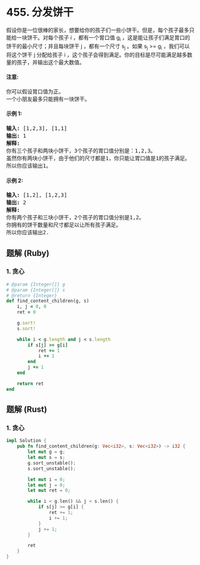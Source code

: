 # 455. 分发饼干
假设你是一位很棒的家长，想要给你的孩子们一些小饼干。但是，每个孩子最多只能给一块饼干。对每个孩子 i ，都有一个胃口值 g<sub>i</sub> ，这是能让孩子们满足胃口的饼干的最小尺寸；并且每块饼干 j ，都有一个尺寸 s<sub>j</sub> 。如果 s<sub>j</sub> >= g<sub>i</sub> ，我们可以将这个饼干 j 分配给孩子 i ，这个孩子会得到满足。你的目标是尽可能满足越多数量的孩子，并输出这个最大数值。

#### 注意:
你可以假设胃口值为正。<br>
一个小朋友最多只能拥有一块饼干。

#### 示例 1:
<pre>
<strong>输入:</strong> [1,2,3], [1,1]
<strong>输出:</strong> 1
<strong>解释:</strong>
你有三个孩子和两块小饼干，3个孩子的胃口值分别是：1,2,3。
虽然你有两块小饼干，由于他们的尺寸都是1，你只能让胃口值是1的孩子满足。
所以你应该输出1。
</pre>

#### 示例 2:
<pre>
<strong>输入:</strong> [1,2], [1,2,3]
<strong>输出:</strong> 2
<strong>解释:</strong>
你有两个孩子和三块小饼干，2个孩子的胃口值分别是1,2。
你拥有的饼干数量和尺寸都足以让所有孩子满足。
所以你应该输出2.
</pre>

## 题解 (Ruby)

### 1. 贪心
```Ruby
# @param {Integer[]} g
# @param {Integer[]} s
# @return {Integer}
def find_content_children(g, s)
    i, j = 0, 0
    ret = 0

    g.sort!
    s.sort!

    while i < g.length and j < s.length
        if s[j] >= g[i]
            ret += 1
            i += 1
        end
        j += 1
    end

    return ret
end
```

## 题解 (Rust)

### 1. 贪心
```Rust
impl Solution {
    pub fn find_content_children(g: Vec<i32>, s: Vec<i32>) -> i32 {
        let mut g = g;
        let mut s = s;
        g.sort_unstable();
        s.sort_unstable();

        let mut i = 0;
        let mut j = 0;
        let mut ret = 0;

        while i < g.len() && j < s.len() {
            if s[j] >= g[i] {
                ret += 1;
                i += 1;
            }
            j += 1;
        }

        ret
    }
}
```
